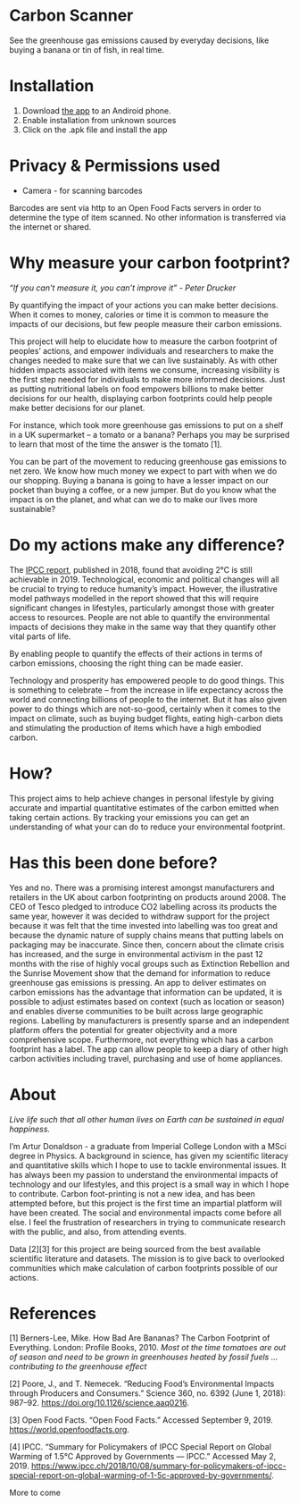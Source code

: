 # Carbon Scanner
See the greenhouse gas emissions caused by everyday decisions, like buying a banana or tin of fish, in real time. 

# Installation

1. Download [the app](carbon-scanner-v2.apk) to an Andiroid phone. 
2. Enable installation from unknown sources
3. Click on the .apk file and install the app

# Privacy & Permissions used
* Camera - for scanning barcodes

Barcodes are sent via http to an Open Food Facts servers in order to determine the type of item scanned. No other information is transferred via the internet or shared.


# Why measure your carbon footprint?
_“If you can’t measure it, you can’t improve it” - Peter Drucker_

By quantifying the impact of your actions you can make better decisions. When it comes to money, calories or time it is common to measure the impacts of our decisions, but few people measure their carbon emissions. 

This project will help to elucidate how to measure the carbon footprint of peoples’ actions, and empower individuals and researchers to make the changes needed to make sure that we can live sustainably. As with other hidden impacts associated with items we consume, increasing visibility is the first step needed for individuals to make more informed decisions. Just as putting nutritional labels on food empowers billions to make better decisions for our health, displaying carbon footprints could help people make better decisions for our planet. 

For instance, which took more greenhouse gas emissions to put on a shelf in a UK supermarket – a tomato or a banana? Perhaps you may be surprised to learn that most of the time the answer is the tomato \[1\].
 
You can be part of the movement to reducing greenhouse gas emissions to net zero. We know how much money we expect to part with when we do our shopping. Buying a banana is going to have a lesser impact on our pocket than buying a coffee, or a new jumper. But do you know what the impact is on the planet, and what can we do to make our lives more sustainable?

# Do my actions make any difference?

The [IPCC report](https://www.ipcc.ch/2018/10/08/summary-for-policymakers-of-ipcc-special-report-on-global-warming-of-1-5c-approved-by-governments), published in 2018, found that avoiding 2°C is still achievable in 2019. Technological, economic and political changes will all be crucial to trying to reduce humanity’s impact. However, the illustrative model pathways modelled in the report showed that this will require significant changes in lifestyles, particularly amongst those with greater access to resources. People are not able to quantify the environmental impacts of decisions they make in the same way that they quantify other vital parts of life. 

By enabling people to quantify the effects of their actions in terms of carbon emissions, choosing the right thing can be made easier. 

Technology and prosperity has empowered people to do good things. This is something to celebrate – from the increase in life expectancy across the world and connecting billions of people to the internet. But it has also given power to do things which are not-so-good, certainly when it comes to the impact on climate, such as buying budget flights, eating high-carbon diets and stimulating the production of items which have a high embodied carbon. 

# How?

This project aims to help achieve changes in personal lifestyle by giving accurate and impartial quantitative estimates of the carbon emitted when taking certain actions. By tracking your emissions you can get an understanding of what your can do to reduce your environmental footprint.

# Has this been done before?

Yes and no. There was a promising interest amongst manufacturers and retailers in the UK about carbon footprinting on products around 2008. The CEO of Tesco pledged to introduce CO2 labelling across its products the same year, however it was decided to withdraw support for the project because it was felt that the time invested into labelling was too great and because the dynamic nature of supply chains means that putting labels on packaging may be inaccurate. Since then, concern about the climate crisis has increased, and the surge in environmental activism in the past 12 months with the rise of highly vocal groups such as Extinction Rebellion and the Sunrise Movement show that the demand for information to reduce greenhouse gas emissions is pressing. An app to deliver estimates on carbon emissions has the advantage that information can be updated, it is possible to adjust estimates based on context (such as location or season) and enables diverse communities to be built across large geographic regions. Labelling by manufacturers is presently  sparse and an independent platform offers the potential for greater objectivity and a more comprehensive scope. Furthermore, not everything which has a carbon footprint has a label. The app can allow people to keep a diary of other high carbon activities including travel, purchasing and use of home appliances.

# About

_Live life such that all other human lives on Earth can be sustained in equal happiness._

I’m Artur Donaldson - a graduate from Imperial College London with a MSci degree in Physics. A background in science,  has given my scientific literacy and quantitative skills which I hope to use to tackle environmental issues. It has always been my passion to understand the environmental impacts of technology and our lifestyles, and this project is a small way in which I hope to contribute. Carbon foot-printing is not a new idea, and has been attempted before, but this project is the first time an impartial platform will have been created. The social and environmental impacts come before all else. I feel the frustration of researchers in trying to communicate research with the public, and also, from attending events.

Data \[2\]\[3\] for this project are being sourced from the best available scientific literature and datasets. The mission is to give back to overlooked communities which make calculation of carbon footprints possible of our actions. 

# References

\[1\] Berners-Lee, Mike. How Bad Are Bananas? The Carbon Footprint of Everything. London: Profile Books, 2010. _Most ot the time tomatoes are out of season and need to be grown in greenhouses heated by fossil fuels ... contributing to the greenhouse effect_

\[2\] Poore, J., and T. Nemecek. “Reducing Food’s Environmental Impacts through Producers and Consumers.” Science 360, no. 6392 (June 1, 2018): 987–92. https://doi.org/10.1126/science.aaq0216.

\[3\] Open Food Facts. “Open Food Facts.” Accessed September 9, 2019. https://world.openfoodfacts.org.

\[4\] IPCC. “Summary for Policymakers of IPCC Special Report on Global Warming of 1.5°C Approved by Governments — IPCC.” Accessed May 2, 2019. https://www.ipcc.ch/2018/10/08/summary-for-policymakers-of-ipcc-special-report-on-global-warming-of-1-5c-approved-by-governments/.

More to come
